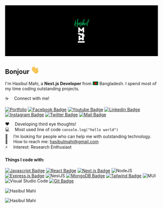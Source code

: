 ![Github Banner](assets/GithubCover.jpg)

## Bonjour <img src="assets/hello.gif" width="28px" alt="hi">

I'm Hasibul Mahi, a <b> Next.js Developer </b> from <img src="assets/bangladesh.png" width="18"/> Bangladesh. I spend most of my time coding outstanding projects.

:coffee: &emsp;Connect with me!

[![Portfolio](https://img.shields.io/badge/Portfolio-%23000000.svg?style=for-the-badge&logo=firefox&logoColor=#FF7139)](https://hasibul-mahi.vercel.app/) [![Facebook Badge](https://img.shields.io/badge/Facebook-1877F2?style=for-the-badge&logo=facebook&logoColor=white)](https://facebook.com/hasibulmahii) [![Youtube Badge](https://img.shields.io/badge/YouTube-FF0000?style=for-the-badge&logo=youtube&logoColor=white)](https://www.youtube.com/@hasibulmaxx) [![Linkedin Badge](https://img.shields.io/badge/LinkedIn-0077B5?style=for-the-badge&logo=linkedin&logoColor=white)](https://www.linkedin.com/in/hasibulmahi/) [![Instagram Badge](https://img.shields.io/badge/Instagram-E4405F?style=for-the-badge&logo=instagram&logoColor=white)](https://instagram.com/hasibulmahii) [![Twitter Badge](https://img.shields.io/badge/Twitter-1DA1F2?style=for-the-badge&logo=twitter&logoColor=white)](https://twitter.com/hasibulmahii) [![Mail Badge](https://img.shields.io/badge/Gmail-D14836?style=for-the-badge&logo=gmail&logoColor=white)](mailto:hasibulmahi@gmail.com) 

:hearts: &emsp;Developing third eye thoughts! <br/>
:computer: &emsp;Most used line of code `console.log("hello world")` <br/>
🤔 &emsp;I’m looking for people who can help me with outstanding technology.<br/>
:e-mail: &emsp;How to reach me: hasibulmahi@gmail.com<br/>
⚡ &emsp;Interest: Research Enthusiast

#### Things I code with:

[![Javascript Badge](https://img.shields.io/badge/-Javascript-F0DB4F?style=for-the-badge&labelColor=black&logo=javascript&logoColor=F0DB4F)](#) [![React Badge](https://img.shields.io/badge/-React-61DBFB?style=for-the-badge&labelColor=black&logo=react&logoColor=61DBFB)](#) [![Next.js Badge](https://img.shields.io/badge/next.js-000000?style=for-the-badge&logo=nextdotjs&logoColor=white)](#) ![NodeJS](https://img.shields.io/badge/node.js-6DA55F?style=for-the-badge&logo=node.js&logoColor=white) [![Express.js Badge](https://img.shields.io/badge/Express.js-000000?style=for-the-badge&logo=express&logoColor=white)](#) ![NestJS](https://img.shields.io/badge/nestjs-%23E0234E.svg?style=for-the-badge&logo=nestjs&logoColor=white) [![MongoDB Badge](https://img.shields.io/badge/MongoDB-4EA94B?style=for-the-badge&logo=mongodb&logoColor=white)](#) [![Tailwind Badge](https://img.shields.io/badge/Tailwind%20CSS-092749?style=for-the-badge&logo=tailwindcss&logoColor=06B6D4&labelColor=000000)](#) ![MUI](https://img.shields.io/badge/MUI-%230081CB.svg?style=for-the-badge&logo=mui&logoColor=white) ![Visual Studio Code](https://img.shields.io/badge/Visual%20Studio%20Code-0078d7.svg?style=for-the-badge&logo=visual-studio-code&logoColor=white) [![Git Badge](https://img.shields.io/badge/Git-F05032?style=for-the-badge&logo=git&logoColor=white)](#) 

<p><img align="center" src="https://github-readme-streak-stats.herokuapp.com/?user=hasibulmahi&amp;theme=github_dark&amp;" alt="Hasibul Mahi" /></p>
<p><img align="center" src="https://github-profile-summary-cards.vercel.app/api/cards/profile-details?username=hasibulmahi&amp;theme=github_dark" alt="Hasibul Mahi" /></p>

